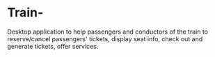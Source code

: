 # Train-
Desktop application to help passengers and conductors of the train to reserve/cancel passengers' tickets, display seat info, check out and generate tickets, offer services.
